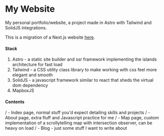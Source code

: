 # My Website

My personal portfolio/website, a project made in Astro with Tailwind and SolidJS integrations.

This is a migration of a Next.js website [here](https://github.com/wesngu28/wesngu28.com).

#### Stack
1. Astro - a static site builder and ssr framework implementing the islands architecture for fast load
2. Tailwind - a CSS utility class library to make working with css feel more elegant and smooth
3. SolidJS - a javascript framework similar to react that sheds the virtual dom dependency
4. MapboxJS

#### Contents
/ - Index page, normal stuff you'd expect detailing skills and projects
/ - About page, extra fluff and Javascript practice for me
/ - Map page, custom implementation of a scrollytelling map with intersection observer, can be heavy on load
/ - Blog - just some stuff I want to write about
